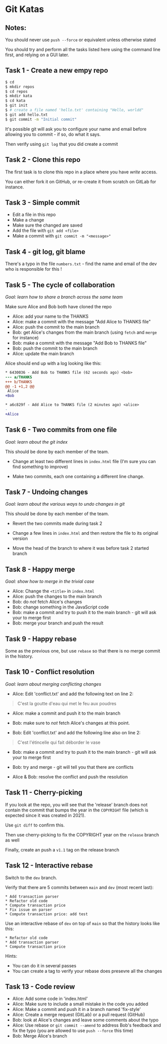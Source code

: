# Git Katas

## Notes:

You should never use `push --force` or equivalent unless otherwise stated

You should try and perform all the tasks listed here using the command line first,
and relying on a GUI later.

## Task 1 - Create a new empy repo

```bash
$ cd
$ mkdir repos
$ cd repos
$ mkdir kata
$ cd kata
$ git init
$ # create a file named 'hello.txt' containing "Hello, worldd"
$ git add hello.txt
$ git commit -m "Initial commit"
```

It's possible git will ask you to configure your name and email before
allowing you to commit - if so, do what it says.

Then verify using `git log` that you did create a commit

## Task 2 - Clone this repo

The first task is to clone this repo in a place where you have *write* access.

You can either fork it on GitHub, or re-create it from scratch on GitLab for instance.

## Task 3 - Simple commit

* Edit a file in this repo
* Make a change
* Make sure the changed are saved
* Add the file with `git add <file>`
* Make a commit with `git commit -m "<message>"`

## Task 4 - git log, git blame

There's a typo in the file `numbers.txt` - find the name and email of the
dev who is responsible for this !

## Task 5 - The cycle of collaboration

*Goal: learn how to share a branch across the same team*

Make sure Alice and Bob both have cloned the repo

* Alice: add your name to the THANKS
* Alice: make a commit with the message "Add Alice to THANKS file"
* Alice: push the commit to the main branch
* Bob: get Alice's changes from the main branch (using `fetch` and `merge` for instance)
* Bob: make a commit with the message "Add Bob to THANKS file"
* Bob: push the commit to the main branch
* Alice: update the main branch

Alice should end up with a log looking like this:

```diff
* 6430036 - Add Bob to THANKS file (62 seconds ago) <bob>
--- a/THANKS
+++ b/THANKS
@@ -1 +1,2 @@
 Alice
+Bob

* a6c829f - Add Alice to THANKS file (2 minutes ago) <alice>
-
+Alice
```

## Task 6 - Two commits from one file

*Goal: learn about the git index*

This should be done by each member of the team.

* Change at least two different lines in `index.html` file (I'm sure you can find something to improve)

* Make two commits, each one containing a different line change.

## Task 7 - Undoing changes

*Goal: learn about the various ways to undo changes in git*

This should be done by each member of the team.

* Revert the two commits made during task 2

* Change a few lines in `index.html` and then restore the file to its original version

* Move the head of the branch to where it was before task 2 started branch

## Task 8 - Happy merge

*Goal: show how to merge in the trivial case*

* Alice: Change the `<title>` in `index.html`
* Alice: push the changes to the main branch
* Bob: do *not* fetch Alice's changes
* Bob: change something in the JavaScript code
* Bob: make a commit and try to push it to the main branch - git will ask
  your to merge first
* Bob: merge your branch and push the result

## Task 9 - Happy  rebase

Some as the previous one, but use `rebase` so that there is no merge commit in the history.

## Task 10 - Conflict resolution

*Goal: learn about merging conflicting changes*

* Alice: Edit 'conflict.txt' and add the following text on line 2:

> C'est la goutte d'eau qui met le feu aux poudres

* Alice: make a commit and push it to the main branch

* Bob: make sure to *not* fetch Alice's changes at this point.

* Bob: Edit 'conflict.txt' and add the following line also on line 2:

> C'est l'étincelle qui fait déborder le vase

* Bob: make a commit and try to push it to the main branch - git will ask
  your to merge first

* Bob: try and merge - git will tell you that there are conflicts

* Alice & Bob: resolve the conflict and push the resolution

## Task 11 - Cherry-picking

If you look at the repo, you will see that the 'release' branch does not contain
the commit that bumps the year in the `COPYRIGHT` file (which is expected since it was
created in 2021).

Use `git diff` to confirm this.

Then use cherry-picking to fix the COPYRIGHT year on the `release` branch as well

Finally, create an push a `v1.1` tag on the release branch

## Task 12 - Interactive rebase

Switch to the `dev` branch.

Verify that there are 5 commits between `main` and `dev` (most recent last):

```
* Add transaction parser
* Refactor old code
* Compute transaction price
* Fix issue on parser
* Compute transaction price: add test
```

Use an interactive rebase of `dev` on top of `main` so that the history
looks like this:

```
* Refactor old code
* Add transaction parser
* Compute transaction price
```

Hints:

* You can do it in several passes
* You can create a tag to verify your rebase does presevre all the changes

## Task 13 - Code review

* Alice: Add some code in 'index.html'
* Alice: Make sure to include a small mistake in the code you added
* Alice: Make a commit and push it in a branch named 'fix-style'
* Alice: Create a merge request (GitLab) or a pull request (GitHub)
* Bob: look at Alice's changes and leave some comments about the typo
* Alice: Use rebase or `git commit --amend` to address Bob's feedback and fix
  the typo (you are allowed to use `push --force` this time)
* Bob: Merge Alice's branch

